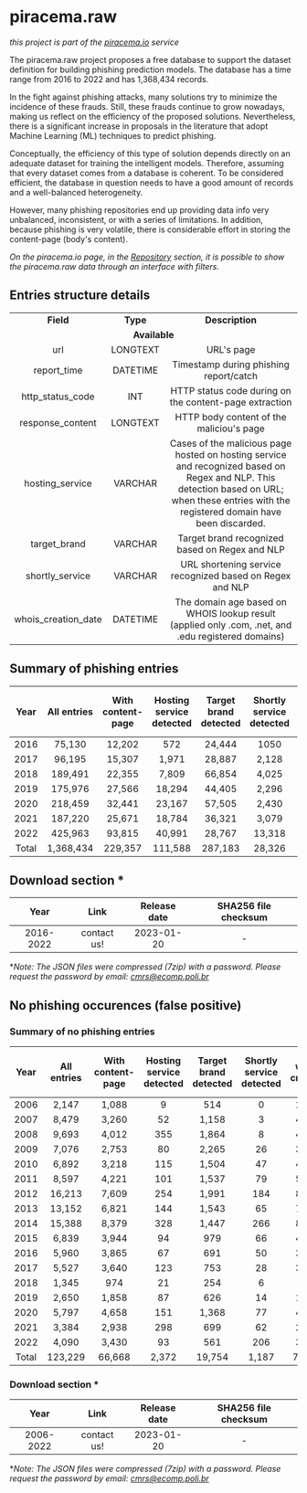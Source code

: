 # piracema.raw

*this project is part of the <a href="https://piracema.io" target="_blank">piracema.io</a> service*

The piracema.raw project proposes a free database to support the dataset definition for building phishing prediction models. The database has a time range from 2016 to 2022 and has 1,368,434 records.

In the fight against phishing attacks, many solutions try to minimize the incidence of these frauds. Still, these frauds continue to grow nowadays, making us reflect on the efficiency of the proposed solutions. Nevertheless, there is a significant increase in proposals in the literature that adopt Machine Learning (ML) techniques to predict phishing. 

Conceptually, the efficiency of this type of solution depends directly on an adequate dataset for training the intelligent models. Therefore, assuming that every dataset comes from a database is coherent. To be considered efficient, the database in question needs to have a good amount of records and a well-balanced heterogeneity.

However, many phishing repositories end up providing data info very unbalanced, inconsistent, or with a series of limitations. In addition, because phishing is very volatile, there is considerable effort in storing the content-page (body's content).

*On the piracema.io page, in the <a href="https://piracema.io/repository" target="_blank">Repository</a> section, it is possible to show the piracema.raw data through an interface with filters.*

## Entries structure details
<table>
  <tr>
    <td align="center"><b>Field</b></td>
    <td align="center"><b>Type</b></td>
    <td align="center"><b>Description</b></td>
  </tr>
  <tr>
    <td colspan="3" align="center"><b>Available</b></td>
  </tr>
  <tr>
    <td align="center">url</td>
    <td align="center">LONGTEXT</td>
    <td align="center">URL's page</td>
  </tr>
  <tr>
    <td align="center">report_time</td>
    <td align="center">DATETIME</td>
    <td align="center">Timestamp during phishing report/catch</td>
  </tr>    
  <tr>
    <td align="center">http_status_code</td>
    <td align="center">INT</td>
    <td align="center">HTTP status code during on the content-page extraction</td>
  </tr>
  <tr>
    <td align="center">response_content</td>
    <td align="center">LONGTEXT</td>
    <td align="center">HTTP body content of the maliciou's page</td>
  </tr>
  <tr>
    <td align="center">hosting_service</td>
    <td align="center">VARCHAR</td>
    <td align="center">Cases of the malicious page hosted on hosting service and recognized based on Regex and NLP. This detection based on URL; when these entries with the registered domain have been discarded.</td>
  <tr>
    <td align="center">target_brand</td>
    <td align="center">VARCHAR</td>
    <td align="center">Target brand recognized based on Regex and NLP</td>
  </tr>
  <tr>
    <td align="center">shortly_service</td>
    <td align="center">VARCHAR</td>
    <td align="center">URL shortening service recognized based on Regex and NLP</td>
  </tr>
  </tr>
  <tr>
    <td align="center">whois_creation_date</td>
    <td align="center">DATETIME</td>
    <td align="center">The domain age based on WHOIS lookup result (applied only .com, .net, and .edu registered domains)</td>
  </tr>
</table>

## Summary of phishing entries
|  Year  |   All entries   | With content-page | Hosting service detected | Target brand detected | Shortly service detected | With whois creation date |
|  :---: |      :---:      |      :---:        |         :---:            |        :---:          |          :---:           |          :---:           | 
|  2016  |      75,130     |      12,202       |            572           |        24,444         |            1050          |            -             | 
|  2017  |      96,195     |      15,307       |          1,971           |        28,887         |           2,128          |            -             |  
|  2018  |     189,491     |      22,355       |          7,809           |        66,854         |           4,025          |            -             | 
|  2019  |     175,976     |      27,566       |         18,294           |        44,405         |           2,296          |            -             | 
|  2020  |     218,459     |      32,441       |         23,167           |        57,505         |           2,430          |            -             |  
|  2021  |     187,220     |      25,671       |         18,784           |        36,321         |           3,079          |         123,285          |  
|  2022  |     425,963     |      93,815       |         40,991           |        28,767         |          13,318          |         187,962          |  
|  Total |    1,368,434    |     229,357       |        111,588           |       287,183         |          28,326          |         311,247          |  

## Download section *
|   Year    |    Link   |  Release date | SHA256 file checksum |
| :------:  |   :---:   |     :---:     |        :---:         |
| 2016-2022 |  contact us! |  2023-01-20  | - | 

**Note: The JSON files were compressed (7zip) with a password. Please request the password by email: cmrs@ecomp.poli.br*

## No phishing occurences (false positive)

### Summary of no phishing entries
|  Year  |   All entries  | With content-page | Hosting service detected | Target brand detected | Shortly service detected | With whois creation date |
|  :---: |      :---:     |      :---:        |         :---:            |        :---:          |          :---:           |          :---:           | 
|  2006  |      2,147     |      1,088        |           9              |          514          |            0             |          1,356           | 
|  2007  |      8,479     |      3,260        |          52              |        1,158          |            3             |          4,657           | 
|  2008  |      9,693     |      4,012        |         355              |        1,864          |            8             |          4,742           | 
|  2009  |      7,076     |      2,753        |          80              |        2,265          |           26             |          3,666           | 
|  2010  |      6,892     |      3,218        |         115              |        1,504          |           47             |          4,093           | 
|  2011  |      8,597     |      4,221        |         101              |        1,537          |           79             |          5,061           | 
|  2012  |      16,213    |      7,609        |         254              |        1,991          |          184             |          8,984           | 
|  2013  |      13,152    |      6,821        |         144              |        1,543          |           65             |          7,476           | 
|  2014  |      15,388    |      8,379        |         328              |        1,447          |          266             |          8,927           | 
|  2015  |      6,839     |      3,944        |          94              |          979          |           66             |          4,141           | 
|  2016  |      5,960     |      3,865        |          67              |          691          |           50             |          3,973           | 
|  2017  |      5,527     |      3,640        |         123              |          753          |           28             |          3,718           |  
|  2018  |     1,345      |        974        |          21              |          254          |            6             |            998           | 
|  2019  |     2,650      |      1,858        |          87              |          626          |           14             |          1,891           | 
|  2020  |     5,797      |      4,658        |         151              |        1,368          |           77             |          4,617           |  
|  2021  |     3,384      |      2,938        |         298              |          699          |           62             |          2,794           |  
|  2022  |     4,090      |      3,430        |          93              |          561          |          206             |          3,512           |  
|  Total |    123,229     |     66,668        |       2,372              |       19,754          |        1,187             |         74,606           |  

### Download section *
|   Year    |    Link   |  Release date | SHA256 file checksum |
| :------:  |   :---:   |     :---:     |        :---:         |
| 2006-2022 |  contact us! |  2023-01-20  | - | 
**Note: The JSON files were compressed (7zip) with a password. Please request the password by email: cmrs@ecomp.poli.br*
